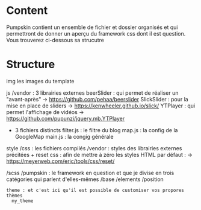 Content
=======

Pumpskin contient un ensemble de fichier et dossier organisés et qui permettront de donner un aperçu du framework css dont il est question.
Vous trouverez ci-dessous sa strucutre

Structure
=========
img
  les images du template

js
  /vendor : 3 librairies externes
    beerSlider : qui permet de réaliser un "avant-après" -> https://github.com/pehaa/beerslider
    SlickSlider : pour la mise en place de sliders -> https://kenwheeler.github.io/slick/
    YTPlayer : qui permet l'affichage de vidéos -> https://github.com/pupunzi/jquery.mb.YTPlayer

  + 3 fichiers distincts
    filter.js : le filtre du blog
    map.js : la config de la GoogleMap
    main.js : la congig générale

  style
  /css : les fichiers compilés
    /vendor : styles des librairies externes précitées
      + reset css : afin de mettre à zéro les styles HTML par défaut : -> https://meyerweb.com/eric/tools/css/reset/

  /scss
    /pumpskin : le framework en question et que je divise en trois catégories qui parlent d'elles-mêmes
      /base
      /elements
      /position
    
    theme : et c'est ici qu'il est possible de customiser vos propores thèmes
      my_theme